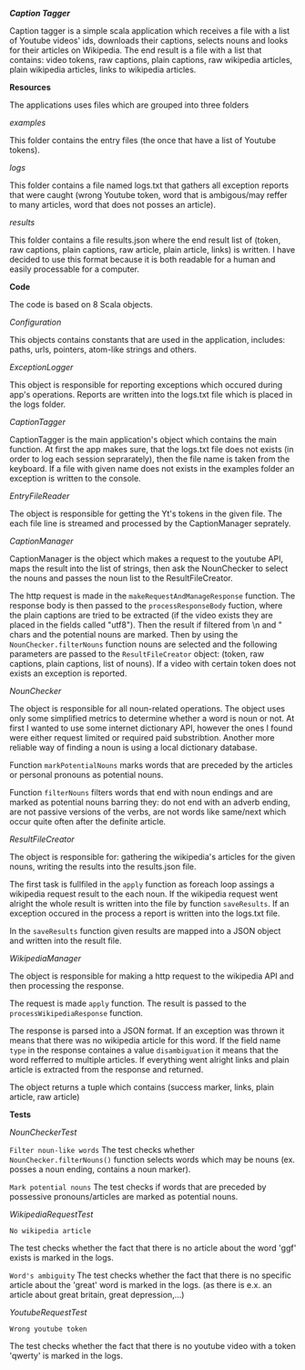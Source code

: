 ***Caption Tagger***

Caption tagger is a simple scala application which receives a file with a list of Youtube videos' ids, downloads their captions, selects nouns and looks for their articles on Wikipedia.
The end result is a file with a list that contains: video tokens, raw captions, plain captions, raw wikipedia articles, plain wikipedia articles, links to wikipedia articles.

**Resources**

The applications uses files which are grouped into three folders

*examples*

This folder contains the entry files (the once that have a list of Youtube tokens).

*logs*

This folder contains a file named logs.txt that gathers all exception reports that were caught (wrong Youtube token, word that is ambigous/may reffer to many articles, word that does not posses an article). 

*results*

This folder contains a file results.json where the end result list of (token, raw captions, plain captions, raw article, plain article, links) is written. I have decided to use this format because it is both readable for a human and easily processable for a computer.

**Code**
 
 The code is based on 8 Scala objects.
 
 *Configuration*
 
 This objects contains constants that are used in the application, includes: paths, urls, pointers, atom-like strings and others.
 
 *ExceptionLogger*
 
This object is responsible for reporting exceptions which occured during app's operations. Reports are written into the logs.txt file which is placed in the logs folder.
 
 *CaptionTagger*
 
CaptionTagger is the main application's object which contains the main function. At first the app makes sure, that the logs.txt file does not exists (in order to log each session seprarately), then the file name is taken from the keyboard. If a file with given name does not exists in the examples folder an exception is written to the console.
 
 *EntryFileReader*
 
 The object is responsible for getting the Yt's tokens in the given file. The each file line is streamed and processed by the CaptionManager seprately.
 
 *CaptionManager*
 
CaptionManager is the object which makes a request to the youtube API, maps the result into the list of strings, then ask the NounChecker to select the nouns and passes the noun list to the ResultFileCreator.

The http request is made in the `makeRequestAndManageResponse` function. The response body is then passed to the `processResponseBody` fuction, where the plain captions are tried to be extracted (if the video exists they are placed in the fields called "utf8"). Then the result if filtered from \n and " chars and the potential nouns are marked. Then by using the `NounChecker.filterNouns` function nouns are selected and the following parameters are passed to the `ResultFileCreator` object: (token, raw captions, plain captions, list of nouns). If a video with certain token does not exists an exception is reported.
 
 *NounChecker*
 
 The object is responsible for all noun-related operations. The object uses only some simplified metrics to determine whether a word is noun or not. At first I wanted to use some internet dictionary API, however the ones I found were either request limited or required paid substribtion. Another more reliable way of finding a noun is using a local dictionary database. 
 
 Function `markPotentialNouns` marks words that are preceded by the articles or personal pronouns as potential nouns.
 
 Function `filterNouns` filters words that end with noun endings and are marked as potential nouns barring they: do not end with an adverb ending, are not passive versions of the verbs, are not words like same/next which occur quite often after the definite article. 
 
 *ResultFileCreator*
 
 The object is responsible for: gathering the wikipedia's articles for the given nouns, writing the results into the results.json file.
 
 The first task is fullfiled in the `apply` function as foreach loop assings a wikipedia request result to the each noun. If the wikipedia request went alright the whole result is written into the file by function `saveResults`. If an exception occured in the process a report is written into the logs.txt file. 
 
 In the `saveResults` function given results are mapped into a JSON object and written into the result file.
 
 *WikipediaManager*
 
 The object is responsible for making a http request to the wikipedia API and then processing the response. 
 
 The request is made `apply` function. The result is passed to the `processWikipediaResponse` function.
 
 The response is parsed into a JSON format. If an exception was thrown it means that there was no wikipedia article for this word.
 If the field name `type` in the response containes a value `disambiguation` it means that the word refferred to multiple articles. 
 If everything went alright links and plain article is extracted from the response and returned.
 
 The object returns a tuple which contains (success marker, links, plain article, raw article)

**Tests**

*NounCheckerTest*

`Filter noun-like words`
The test checks whether `NounChecker.filterNouns()` function selects words which may be nouns (ex. posses a noun ending, contains a noun marker).

`Mark potential nouns`
The test checks if words that are preceded by possessive pronouns/articles are marked as potential nouns.

*WikipediaRequestTest*

`No wikipedia article`

The test checks whether the fact that there is no article about the word 'ggf' exists is marked in the logs.

`Word's ambiguity`
The test checks whether the fact that there is no specific article about the 'great' word is marked in the logs. (as there is e.x. an article about great britain, great depression,...)


*YoutubeRequestTest*

`Wrong youtube token`

The test checks whether the fact that there is no youtube video with a token 'qwerty' is marked in the logs.
